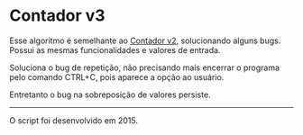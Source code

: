 # Contador v3
Esse algoritmo é semelhante ao [Contador v2](../contador-v2), solucionando alguns bugs. Possui as mesmas funcionalidades
e valores de entrada.

Soluciona o bug de repetição, não precisando mais encerrar o programa pelo comando CTRL+C, pois aparece a opção ao 
usuário.

Entretanto o bug na sobreposição de valores persiste.

---
O script foi desenvolvido em 2015.
